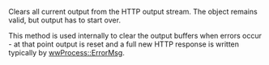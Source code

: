 ﻿Clears all current output from the HTTP output stream. The object remains valid, but output has to start over. 

This method is used internally to clear the output buffers when errors occur - at that point output is reset and a full new HTTP response is written typically by [wwProcess::ErrorMsg](vfps://Topic/wwProcess%3A%3AErrorMsg).